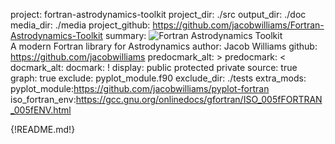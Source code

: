 project: fortran-astrodynamics-toolkit
project_dir: ./src
output_dir: ./doc
media_dir: ./media
project_github: https://github.com/jacobwilliams/Fortran-Astrodynamics-Toolkit
summary: ![Fortran Astrodynamics Toolkit](|media|/logo.png)<br>
         A modern Fortran library for Astrodynamics
author: Jacob Williams
github: https://github.com/jacobwilliams
predocmark_alt: >
predocmark: <
docmark_alt:
docmark: !
display: public
         protected
         private
source: true
graph: true
exclude: pyplot_module.f90
exclude_dir: ./tests
extra_mods: pyplot_module:https://github.com/jacobwilliams/pyplot-fortran
            iso_fortran_env:https://gcc.gnu.org/onlinedocs/gfortran/ISO_005fFORTRAN_005fENV.html

{!README.md!}